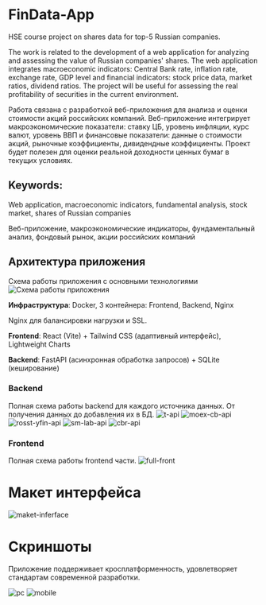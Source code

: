 # FinData-App

HSE course project on shares data for top-5 Russian companies.

The work is related to the development of a web application for analyzing and assessing the value of Russian companies' shares. The web application integrates macroeconomic indicators: Central Bank rate, inflation rate, exchange rate, GDP level and financial indicators: stock price data, market ratios, dividend ratios. The project will be useful for assessing the real profitability of securities in the current environment.

Работа связана с разработкой веб-приложения для анализа и оценки стоимости акций российских компаний. Веб-приложение интегрирует макроэкономические показатели: ставку ЦБ, уровень инфляции, курс валют, уровень ВВП и финансовые показатели: данные о стоимости акций, рыночные коэффициенты, дивидендные коэффициенты. Проект будет полезен для оценки реальной доходности ценных бумаг в текущих условиях.

## Keywords:
Web application, macroeconomic indicators, fundamental analysis, stock market, shares of Russian companies

Веб-приложение, макроэкономические индикаторы, фундаментальный анализ, фондовый рынок, акции российских компаний


## Архитектура приложения

Схема работы приложения с основными технологиями
![Схема работы приложения](graphics/total-scheme-2.png)

**Инфраструктура**:
Docker, 3 контейнера: Frontend, Backend, Nginx

Nginx для балансировки нагрузки и SSL.

**Frontend**: React (Vite) + Tailwind CSS (адаптивный интерфейс), Lightweight Charts

**Backend**: FastAPI (асинхронная обработка запросов) + SQLite (кеширование)


### Backend
Полная схема работы backend для каждого источника данных. От получения данных до добавления их в БД. 
![t-api](graphics/t-api.png)
![moex-cb-api](graphics/moex-cb-api.png)
![rosst-yfin-api](graphics/rosst-yfin-api.png)
![sm-lab-api](graphics/sm-lab-api.png)
![cbr-api](graphics/cbr-api.png)

### Frontend
Полная схема работы frontend части.
![full-front](graphics/full-front.png)


# Макет интерфейса
![maket-inferface](graphics/maket-inferface.png)


# Скриншоты

Приложение поддерживает кросплатформенность, удовлетворяет стандартам современной разработки.



![pc](graphics/pc.png)
![mobile](graphics/mobile.png)